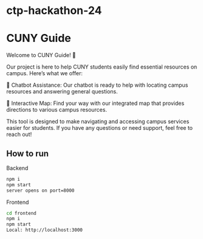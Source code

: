 # ctp-hackathon-24

# CUNY Guide

Welcome to CUNY Guide! 🎉

Our project is here to help CUNY students easily find essential resources on campus. Here’s what we offer:

🔹 Chatbot Assistance: Our chatbot is ready to help with locating campus resources and answering general questions.

🔹 Interactive Map: Find your way with our integrated map that provides directions to various campus resources.

This tool is designed to make navigating and accessing campus services easier for students. If you have any questions or need support, feel free to reach out!

## How to run

Backend

```bash
npm i
npm start
server opens on port=8000
```

Frontend

```bash
cd frontend
npm i
npm start
Local: http://localhost:3000
```
